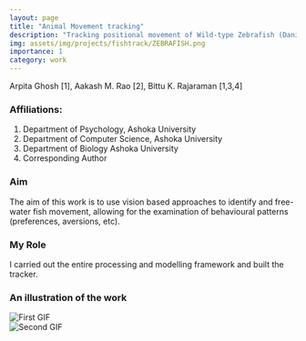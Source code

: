 ```yaml
---
layout: page
title: "Animal Movement tracking"
description: "Tracking positional movement of Wild-type Zebrafish (Danio Rerio) to examine behavioural patterns using Computer Vision."
img: assets/img/projects/fishtrack/ZEBRAFISH.png
importance: 1
category: work
---
```


Arpita Ghosh [1], Aakash M. Rao [2], Bittu K. Rajaraman [1,3,4]

### Affiliations:
1. Department of Psychology, Ashoka University
2. Department of Computer Science, Ashoka University
3. Department of Biology Ashoka University
4. Corresponding Author

### Aim
The aim of this work is to use vision based approaches to identify and free-water fish movement, allowing for the examination of behavioural patterns (preferences, aversions, etc).

### My Role
I carried out the entire processing and modelling framework and built the tracker.

### An illustration of the work
<div style="display: flex;">
    <img src="https://github.com/mraoaakash/mraoaakash.github.io/blob/b89b036eba809457bdedfd6a9b9b6d0abab43c02/assets/img/projects/fishtrack/raw-fish.gif" alt="First GIF" style="width: auto; height: auto;">
</div>
<div style="display: flex;">
    <img src="https://github.com/mraoaakash/mraoaakash.github.io/blob/b89b036eba809457bdedfd6a9b9b6d0abab43c02/assets/img/projects/fishtrack/tracked-fish.gif" alt="Second GIF" style="width: auto; height: auto;">
</div>
